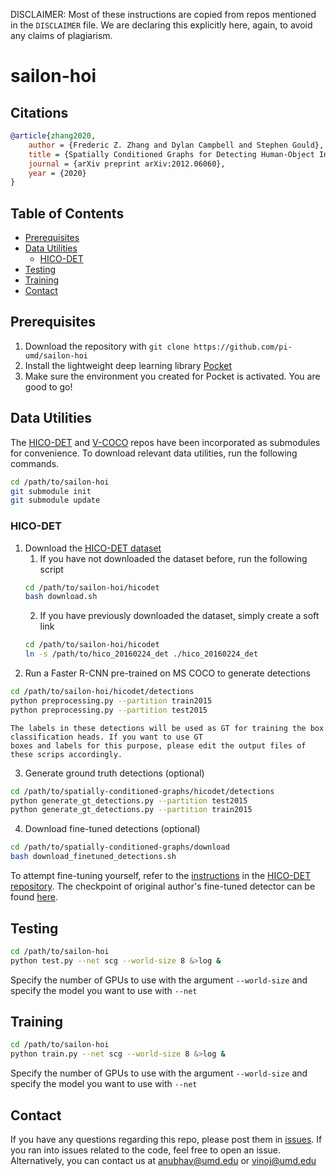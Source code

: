 DISCLAIMER: Most of these instructions are copied from repos mentioned in the `DISCLAIMER` file. We are declaring this
explicitly here, again, to avoid any claims of plagiarism.

# sailon-hoi

## Citations
```bibtex
@article{zhang2020,
	author = {Frederic Z. Zhang and Dylan Campbell and Stephen Gould},
	title = {Spatially Conditioned Graphs for Detecting Human-Object Interactions},
	journal = {arXiv preprint arXiv:2012.06060},
	year = {2020}
}
```
## Table of Contents

- [Prerequisites](#prerequisites)
- [Data Utilities](#data-utilities)
    * [HICO-DET](#hico-det)
- [Testing](#testing)
- [Training](#training)
- [Contact](#contact)

## Prerequisites

1. Download the repository with `git clone https://github.com/pi-umd/sailon-hoi`
2. Install the lightweight deep learning library [Pocket](https://github.com/fredzzhang/pocket)
3. Make sure the environment you created for Pocket is activated. You are good to go!

## Data Utilities

The [HICO-DET](https://github.com/pi-umd/hicodet) and [V-COCO](https://github.com/pi-umd/vcoco) repos have been incorporated as submodules for convenience. To download relevant data utilities, run the following commands.
```bash
cd /path/to/sailon-hoi
git submodule init
git submodule update
```
### HICO-DET
1. Download the [HICO-DET dataset](https://drive.google.com/open?id=1QZcJmGVlF9f4h-XLWe9Gkmnmj2z1gSnk)
    1. If you have not downloaded the dataset before, run the following script
    ```bash
    cd /path/to/sailon-hoi/hicodet
    bash download.sh
    ```
    2. If you have previously downloaded the dataset, simply create a soft link
    ```bash
    cd /path/to/sailon-hoi/hicodet
    ln -s /path/to/hico_20160224_det ./hico_20160224_det
    ```
2. Run a Faster R-CNN pre-trained on MS COCO to generate detections
```bash
cd /path/to/sailon-hoi/hicodet/detections
python preprocessing.py --partition train2015
python preprocessing.py --partition test2015
```

```
The labels in these detections will be used as GT for training the box classification heads. If you want to use GT
boxes and labels for this purpose, please edit the output files of these scrips accordingly.
```

3. Generate ground truth detections (optional)
```bash
cd /path/to/spatially-conditioned-graphs/hicodet/detections
python generate_gt_detections.py --partition test2015 
python generate_gt_detections.py --partition train2015 
```
4. Download fine-tuned detections (optional)
```bash
cd /path/to/spatially-conditioned-graphs/download
bash download_finetuned_detections.sh
```
To attempt fine-tuning yourself, refer to the [instructions](https://github.com/pi-umd/hicodet/tree/main/detections#fine-tune-the-detector-on-hico-det) in the [HICO-DET repository](https://github.com/pi-umd/hicodet). The checkpoint of original author's fine-tuned detector can be found [here](https://drive.google.com/file/d/11lS2BQ_In-22Q-SRTRjRQaSLg9nSim9h/view?usp=sharing).

## Testing
```bash
cd /path/to/sailon-hoi
python test.py --net scg --world-size 8 &>log &
```
Specify the number of GPUs to use with the argument `--world-size` and specify the model you want to use with `--net`

## Training
```bash
cd /path/to/sailon-hoi
python train.py --net scg --world-size 8 &>log &
```
Specify the number of GPUs to use with the argument `--world-size` and specify the model you want to use with `--net`


## Contact

If you have any questions regarding this repo, please post them in [issues](https://github.com/pi-umd/sailon-hoi/issues). If you ran into issues related to the code, feel free to open an issue. Alternatively, you can contact us at anubhav@umd.edu or vinoj@umd.edu